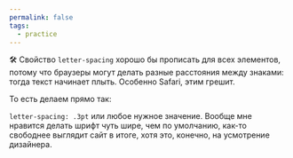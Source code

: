 ```yaml
---
permalink: false
tags:
  - practice
---
```

🛠 Свойство `letter-spacing` хорошо бы прописать для всех элементов, потому что браузеры могут делать разные расстояния между знаками: тогда текст начинает плыть. Особенно Safari, этим грешит.

То есть делаем прямо так:

`letter-spacing: .3pt` или любое нужное значение. Вообще мне нравится делать шрифт чуть шире, чем по умолчанию, как-то свободнее выглядит сайт в итоге, хотя это, конечно, на усмотрение дизайнера.
